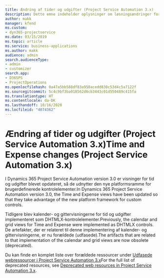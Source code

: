 ```yaml
---
title: Ændring af tider og udgifter (Project Service Automation 3.x)
description: Dette emne indeholder oplysninger om løsningsændringer for tid og udgifter.
author: makk
manager: kfend
ms.custom:
- dyn365-projectservice
ms.date: 03/15/2019
ms.topic: article
ms.service: business-applications
ms.author: makk
audience: admin
search.audienceType:
- admin
- customizer
search.app:
- D365PS
- ProjectOperations
ms.openlocfilehash: 0a47a5bb588df83a958acedd830c53d4c5a7122f
ms.sourcegitcommit: 5c4c9bf3ba018562d6cb3443c01d550489c415fa
ms.translationtype: HT
ms.contentlocale: da-DK
ms.lasthandoff: 10/16/2020
ms.locfileid: "4074362"
---
```

# <a name="time-and-expense-changes-project-service-automation-3x"></a><span data-ttu-id="5cc8a-103">Ændring af tider og udgifter (Project Service Automation 3.x)</span><span class="sxs-lookup"><span data-stu-id="5cc8a-103">Time and Expense changes (Project Service Automation 3.x)</span></span>

<span data-ttu-id="5cc8a-104">I Dynamics 365 Project Service Automation version 3.0 er visninger for tid og udgifter blevet opdateret, så de udnytter den nye platformsramme for brugerdefinerede kontrolelementer.</span><span class="sxs-lookup"><span data-stu-id="5cc8a-104">In Dynamics 365 Project Service Automation version 3.0, the Time and Expense views have been updated so that they take advantage of the new platform framework for custom controls.</span></span>

<span data-ttu-id="5cc8a-105">Tidligere blev kalender- og gittervisningerne for tid og udgifter implementeret som DHTMLX-kontrolelementer.</span><span class="sxs-lookup"><span data-stu-id="5cc8a-105">Previously, the calendar and grid views for Time and Expense were implemented as DHTMLX controls.</span></span> <span data-ttu-id="5cc8a-106">De artefakter, der er relateret til denne implementering af kalender- og gittervisningerne, er nu forældede (udfasede).</span><span class="sxs-lookup"><span data-stu-id="5cc8a-106">The artifacts that are related to that implementation of the calendar and grid views are now obsolete (deprecated).</span></span>

<span data-ttu-id="5cc8a-107">Du kan finde en komplet liste over forældede ressourcer under [Udfasede webressourcer i Project Service Automation 3.x](web-resources-deprecated-v3.x.md)</span><span class="sxs-lookup"><span data-stu-id="5cc8a-107">For the full list of deprecated resources, see [Deprecated web resources in Project Service Automation 3.x](web-resources-deprecated-v3.x.md).</span></span>
